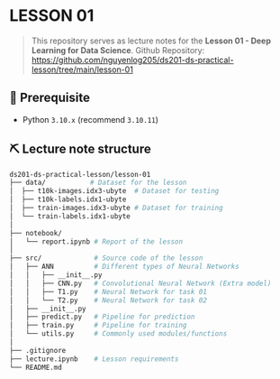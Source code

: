 # LESSON 01

> This repository serves as lecture notes for the **Lesson 01 - Deep Learning for Data Science**. Github Repository: https://github.com/nguyenlog205/ds201-ds-practical-lesson/tree/main/lesson-01

## 🔬 Prerequisite
- Python `3.10.x` (recommend `3.10.11`)

## ⛏️ Lecture note structure
```bash
ds201-ds-practical-lesson/lesson-01
├── data/           # Dataset for the lesson
│  ├── t10k-images.idx3-ubyte  # Dataset for testing
│  ├── t10k-labels.idx1-ubyte
│  ├── train-images.idx3-ubyte # Dataset for training
│  └── train-labels.idx1-ubyte
│
├── notebook/
│   └── report.ipynb # Report of the lesson
│
├── src/             # Source code of the lesson
│   ├── ANN          # Different types of Neural Networks
│   │   ├── __init__.py
│   │   ├── CNN.py   # Convolutional Neural Network (Extra model)
│   │   ├── T1.py    # Neural Network for task 01
│   │   └── T2.py    # Neural Network for task 02
│   ├── __init__.py
│   ├── predict.py   # Pipeline for prediction
│   ├── train.py     # Pipeline for training
│   └── utils.py     # Commonly used modules/functions
│
├── .gitignore
├── lecture.ipynb    # Lesson requirements
└── README.md
```